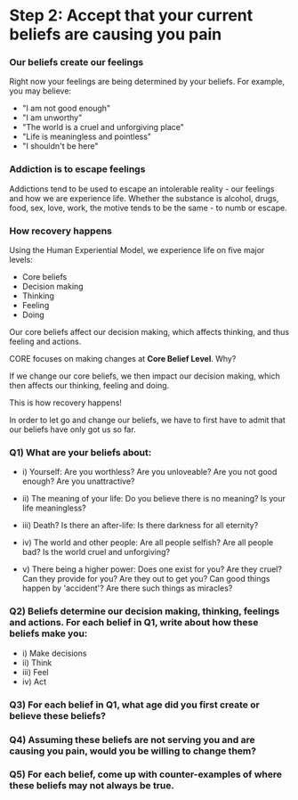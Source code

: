# Step 2: Accept that your current beliefs are causing you pain

### Our beliefs create our feelings
Right now your feelings are being determined by your beliefs. For example, you may believe:
- "I am not good enough"
- "I am unworthy"
- "The world is a cruel and unforgiving place"
- "Life is meaningless and pointless"
- "I shouldn't be here"

### Addiction is to escape feelings
Addictions tend to be used to escape an intolerable reality - our feelings and how we are experience life. Whether the substance is alcohol, drugs, food, sex, love, work, the motive tends to be the same - to numb or escape.

### How recovery happens
Using the Human Experiential Model, we experience life on five major levels:
- Core beliefs
- Decision making
- Thinking
- Feeling
- Doing

Our core beliefs affect our decision making, which affects thinking, and thus feeling and actions.

CORE focuses on making changes at <strong>Core Belief Level</strong>. Why?

If we change our core beliefs, we then impact our decision making, which then affects our thinking, feeling and doing.

This is how recovery happens!

In order to let go and change our beliefs, we have to first have to admit that our beliefs have only got us so far.

### Q1) What are your beliefs about:
- i) Yourself: Are you worthless? Are you unloveable? Are you not good enough? Are you unattractive?

- ii) The meaning of your life: Do you believe there is no meaning? Is your life meaningless?

- iii) Death? Is there an after-life: Is there darkness for all eternity?

- iv) The world and other people: Are all people selfish? Are all people bad? Is the world cruel and unforgiving?

- v) There being a higher power: Does one exist for you? Are they cruel? Can they provide for you? Are they out to get you? Can good things happen by 'accident'? Are there such things as miracles?

### Q2) Beliefs determine our decision making, thinking, feelings and actions. For each belief in Q1, write about how these beliefs make you:
- i) Make decisions
- ii) Think
- iii) Feel
- iv) Act

### Q3) For each belief in Q1, what age did you first create or believe these beliefs?

### Q4) Assuming these beliefs are not serving you and are causing you pain, would you be willing to change them?

### Q5) For each belief, come up with counter-examples of where these beliefs may not always be true.
